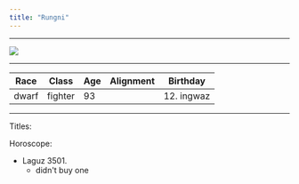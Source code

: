 ```yaml
---
title: "Rungni"
---
```

___
![ ](rungnipic.png)
___
|Race|Class|Age|Alignment|Birthday|
|---|---|---|---|---|
|dwarf|fighter|93||12. ingwaz|
___

Titles:


Horoscope: 
- Laguz 3501. 
	- didn't buy one